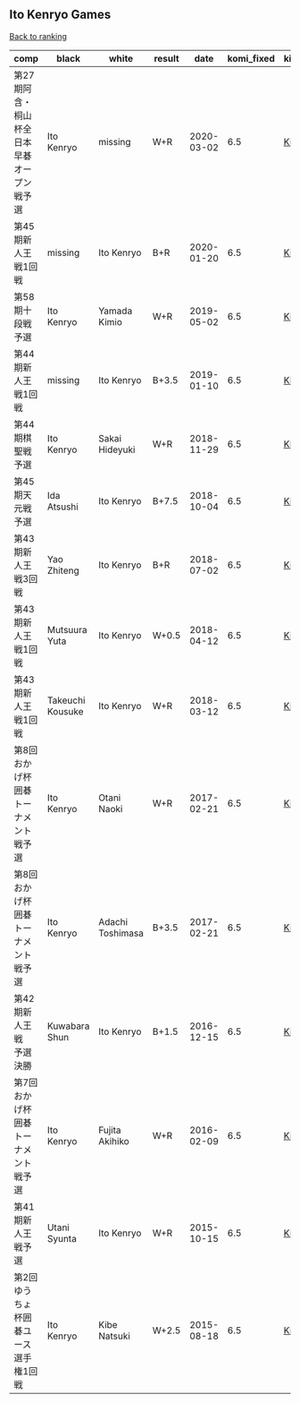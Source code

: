 ## Ito Kenryo Games

[Back to ranking](index.md)




| **comp** | **black** | **white** | **result** | **date** | **komi_fixed** | **kifu** | 
| --- | --- | --- | --- | --- | --- | --- |
| 第27期阿含・桐山杯全日本早碁オープン戦予選 | Ito Kenryo | missing | W+R | 2020-03-02 | 6.5 | [Kifu](https://kifudepot.net/kifucontents.php?id=99fUlhYCzOyAzM3oxhJKrw%3D%3D) | 
| 第45期新人王戦1回戦 | missing | Ito Kenryo | B+R | 2020-01-20 | 6.5 | [Kifu](https://kifudepot.net/kifucontents.php?id=Dy4UEu7syIeDcZ5fxL2mEw%3D%3D) | 
| 第58期十段戦予選 | Ito Kenryo | Yamada Kimio | W+R | 2019-05-02 | 6.5 | [Kifu](https://kifudepot.net/kifucontents.php?id=Fwgxp1QCALrrFvKXmSydQg%3D%3D) | 
| 第44期新人王戦1回戦 | missing | Ito Kenryo | B+3.5 | 2019-01-10 | 6.5 | [Kifu](https://kifudepot.net/kifucontents.php?id=LgCDpwsqqgo2xCBBYr%2BUXQ%3D%3D) | 
| 第44期棋聖戦予選 | Ito Kenryo | Sakai Hideyuki | W+R | 2018-11-29 | 6.5 | [Kifu](https://kifudepot.net/kifucontents.php?id=RZTDAtML2YrxGhcQ20RySw%3D%3D) | 
| 第45期天元戦予選 | Ida Atsushi | Ito Kenryo | B+7.5 | 2018-10-04 | 6.5 | [Kifu](https://kifudepot.net/kifucontents.php?id=SH%2FZ9DLIPGBRDu88ZqLW0g%3D%3D) | 
| 第43期新人王戦3回戦 | Yao Zhiteng | Ito Kenryo | B+R | 2018-07-02 | 6.5 | [Kifu](https://kifudepot.net/kifucontents.php?id=b4tMSs1F%2FoxGnBY8DxBTiA%3D%3D) | 
| 第43期新人王戦1回戦 | Mutsuura Yuta | Ito Kenryo | W+0.5 | 2018-04-12 | 6.5 | [Kifu](https://kifudepot.net/kifucontents.php?id=E3IBB4H%2FgPRh6jhL%2BXtJjQ%3D%3D) | 
| 第43期新人王戦1回戦 | Takeuchi Kousuke | Ito Kenryo | W+R | 2018-03-12 | 6.5 | [Kifu](https://kifudepot.net/kifucontents.php?id=EzNY1b%2FJ8T7RLsRERbrSkA%3D%3D) | 
| 第8回おかげ杯囲碁トーナメント戦予選 | Ito Kenryo | Otani Naoki | W+R | 2017-02-21 | 6.5 | [Kifu](https://kifudepot.net/kifucontents.php?id=fJn45Py8Wz3H66LO3xFQjw%3D%3D) | 
| 第8回おかげ杯囲碁トーナメント戦予選 | Ito Kenryo | Adachi Toshimasa | B+3.5 | 2017-02-21 | 6.5 | [Kifu](https://kifudepot.net/kifucontents.php?id=lGnUJbUjmc93nx2EROVHUw%3D%3D) | 
| 第42期新人王戦　予選決勝 | Kuwabara Shun | Ito Kenryo | B+1.5 | 2016-12-15 | 6.5 | [Kifu](https://kifudepot.net/kifucontents.php?id=65F9%2FvyUIWbZZo66LtWs0A%3D%3D) | 
| 第7回おかげ杯囲碁トーナメント戦予選 | Ito Kenryo | Fujita Akihiko | W+R | 2016-02-09 | 6.5 | [Kifu](https://kifudepot.net/kifucontents.php?id=F7aF7Xc%2BIa4ZSLQNgGssvA%3D%3D) | 
| 第41期新人王戦予選 | Utani Syunta | Ito Kenryo | W+R | 2015-10-15 | 6.5 | [Kifu](https://kifudepot.net/kifucontents.php?id=TpEvjsfK%2F9IuKwCUrsJQYw%3D%3D) | 
| 第2回ゆうちょ杯囲碁ユース選手権1回戦 | Ito Kenryo | Kibe Natsuki | W+2.5 | 2015-08-18 | 6.5 | [Kifu](https://kifudepot.net/kifucontents.php?id=jeGeAgVAm7m9F3BdGBLuPw%3D%3D) |




